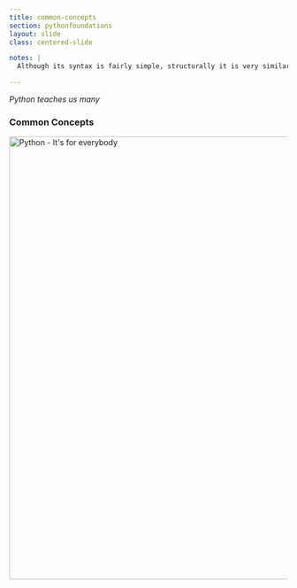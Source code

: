 ```yaml
---
title: common-concepts
section: pythonfoundations
layout: slide
class: centered-slide

notes: |
  Although its syntax is fairly simple, structurally it is very similar to most other common programming languages. It makes an excellent stepping stone, and what you learn can easily be applied elsewhere.

---
```


_Python teaches us many_

### Common Concepts

<img alt="Python - It's for everybody" src="/Building-with-Python/slideshow/images/stepping-stone.svg" width="800">
